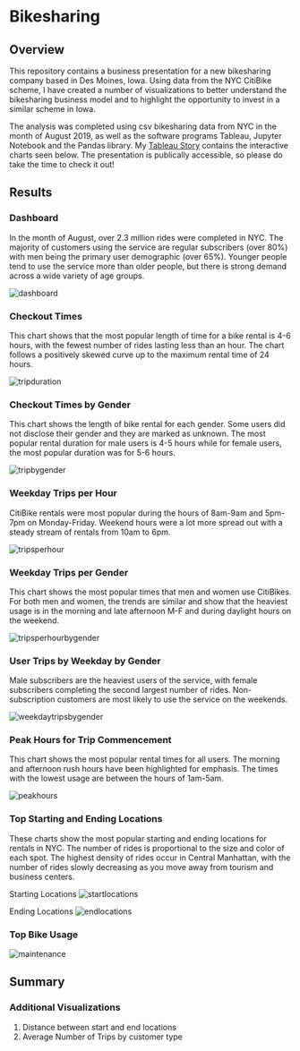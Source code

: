# Bikesharing 
## Overview
This repository contains a business presentation for a new bikesharing company based in Des Moines, Iowa. Using data from the NYC CitiBike scheme, I have created a number of visualizations to better understand the bikesharing business model and to highlight the opportunity to invest in a similar scheme in Iowa. 

The analysis was completed using csv bikesharing data from NYC in the month of August 2019, as well as the software programs Tableau, Jupyter Notebook and the Pandas library. My [Tableau Story](https://public.tableau.com/profile/luke.newell#!/vizhome/NYCCitibikeAnalysis_16115378960730/BikesharingStory "Check out my Tableau Story here!") contains the interactive charts seen below. The presentation is publically accessible, so please do take the time to check it out!
## Results
### Dashboard
In the month of August, over 2.3 million rides were completed in NYC. The majority of customers using the service are regular subscribers (over 80%) with men being the primary user demographic (over 65%). Younger people tend to use the service more than older people, but there is strong demand across a wide variety of age groups. 

![dashboard](https://github.com/luke-c-newell/Bikesharing/blob/main/images/dashboard.png "dashboard.png")

### Checkout Times
This chart shows that the most popular length of time for a bike rental is 4-6 hours, with the fewest number of rides lasting less than an hour. The chart follows a positively skewed curve up to the maximum rental time of 24 hours.

![tripduration](https://github.com/luke-c-newell/Bikesharing/blob/main/images/tripduration.png "tripduration.png")

### Checkout Times by Gender
This chart shows the length of bike rental for each gender. Some users did not disclose their gender and they are marked as unknown. The most popular rental duration for male users is 4-5 hours while for female users, the most popular duration was for 5-6 hours.

![tripbygender](https://github.com/luke-c-newell/Bikesharing/blob/main/images/tripbygender.png "tripbygender.png")

### Weekday Trips per Hour
CitiBike rentals were most popular during the hours of 8am-9am and 5pm-7pm on Monday-Friday. Weekend hours were a lot more spread out with a steady stream of rentals from 10am to 6pm.

![tripsperhour](https://github.com/luke-c-newell/Bikesharing/blob/main/images/tripsperhour.png "tripsperhour.png")

### Weekday Trips per Gender
This chart shows the most popular times that men and women use CitiBikes. For both men and women, the trends are similar and show that the heaviest usage is in the morning and late afternoon M-F and during daylight hours on the weekend.

![tripsperhourbygender](https://github.com/luke-c-newell/Bikesharing/blob/main/images/tripsperhourbygender.png "tripsperhourbygender.png")

### User Trips by Weekday by Gender
Male subscribers are the heaviest users of the service, with female subscribers completing the second largest number of rides. Non-subscription customers are most likely to use the service on the weekends.

![weekdaytripsbygender](https://github.com/luke-c-newell/Bikesharing/blob/main/images/weekdaytripsbygender.png "weekdaytripsbygender.png")

### Peak Hours for Trip Commencement
This chart shows the most popular rental times for all users. The morning and afternoon rush hours have been highlighted for emphasis. The times with the lowest usage are between the hours of 1am-5am.

![peakhours](https://github.com/luke-c-newell/Bikesharing/blob/main/images/peakhours.png "peakhours.png")

### Top Starting and Ending Locations
These charts show the most popular starting and ending locations for rentals in NYC. The number of rides is proportional to the size and color of each spot. The highest density of rides occur in Central Manhattan, with the number of rides slowly decreasing as you move away from tourism and business centers.

Starting Locations
![startlocations](https://github.com/luke-c-newell/Bikesharing/blob/main/images/startlocations.png "startlocations.png")

Ending Locations
![endlocations](https://github.com/luke-c-newell/Bikesharing/blob/main/images/endlocations.png "endlocations.png")

### Top Bike Usage
![maintenance](https://github.com/luke-c-newell/Bikesharing/blob/main/images/maintenance.png "maintenance.png")

## Summary

### Additional Visualizations
1. Distance between start and end locations
2. Average Number of Trips by customer type